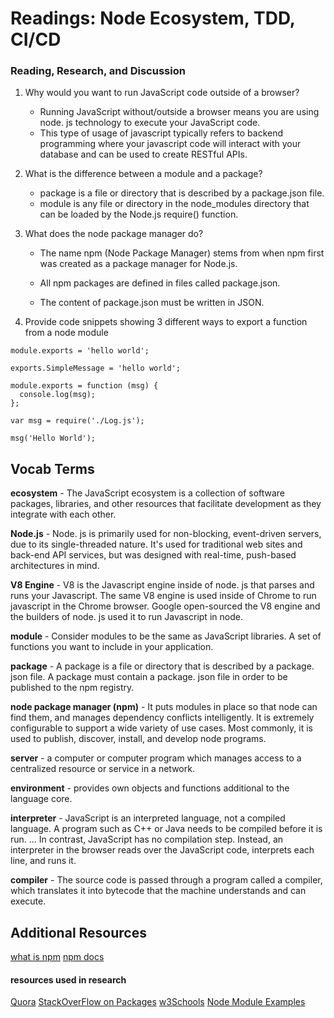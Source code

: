 # Readings: Node Ecosystem, TDD, CI/CD
### Reading, Research, and Discussion


1. Why would you want to run JavaScript code outside of a browser?
    - Running JavaScript without/outside a browser means you are using node. js technology to execute your JavaScript code.
    - This type of usage of javascript typically refers to backend programming where your javascript code will interact with your database and can be used to create RESTful APIs.

1. What is the difference between a module and a package?
    - package is a file or directory that is described by a package.json file.
    - module is any file or directory in the node_modules directory that can be loaded by the Node.js require() function.

1. What does the node package manager do?
    - The name npm (Node Package Manager) stems from when npm first was created as a package manager for Node.js.

    - All npm packages are defined in files called package.json.

    - The content of package.json must be written in JSON.


1. Provide code snippets showing 3 different ways to export a function from a node module

```
module.exports = 'hello world';
```
```
exports.SimpleMessage = 'hello world';
```
```
module.exports = function (msg) {
  console.log(msg);
};

var msg = require('./Log.js');

msg('Hello World');

```

## Vocab Terms

**ecosystem** - The JavaScript ecosystem is a collection of software packages, libraries, and other resources that facilitate development as they integrate with each other.

**Node.js** - Node. js is primarily used for non-blocking, event-driven servers, due to its single-threaded nature. It's used for traditional web sites and back-end API services, but was designed with real-time, push-based architectures in mind.

**V8 Engine** - V8 is the Javascript engine inside of node. js that parses and runs your Javascript. The same V8 engine is used inside of Chrome to run javascript in the Chrome browser. Google open-sourced the V8 engine and the builders of node. js used it to run Javascript in node. 

**module** - Consider modules to be the same as JavaScript libraries. A set of functions you want to include in your application.

**package** - A package is a file or directory that is described by a package. json file. A package must contain a package. json file in order to be published to the npm registry.

**node package manager (npm)** - It puts modules in place so that node can find them, and manages dependency conflicts intelligently. It is extremely configurable to support a wide variety of use cases. Most commonly, it is used to publish, discover, install, and develop node programs.

**server** - a computer or computer program which manages access to a centralized resource or service in a network.

**environment** - provides own objects and functions additional to the language core.

**interpreter** - JavaScript is an interpreted language, not a compiled language. A program such as C++ or Java needs to be compiled before it is run. ... In contrast, JavaScript has no compilation step. Instead, an interpreter in the browser reads over the JavaScript code, interprets each line, and runs it.

**compiler** - The source code is passed through a program called a compiler, which translates it into bytecode that the machine understands and can execute.







## Additional Resources 
[what is npm](https://docs.npmjs.com/about-npm/index.html)
[npm docs](https://docs.npmjs.com/)



#### resources used in research
[Quora](https://www.quora.com/What-exactly-does-running-JavaScript-inside-a-browser-and-outside-of-a-browser-mean)
[StackOverFlow on Packages](https://stackoverflow.com/questions/20008442/difference-between-a-module-and-a-package-in-node-js?rq=1)
[w3Schools](https://www.w3schools.com/whatis/whatis_npm.asp)
[Node Module Examples](https://www.tutorialsteacher.com/nodejs/nodejs-module-exports)
[]()
